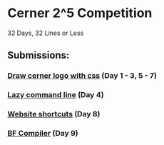 # Cerner 2^5 Competition
32 Days, 32 Lines or Less
## Submissions:
### [Draw cerner logo with css](draw-with-css/cerner-logo) (Day 1 - 3, 5 - 7)
### [Lazy command line](lazy-commands) (Day 4)
### [Website shortcuts](chrome-extensions/speed-dial) (Day 8)
### [BF Compiler](bf/BFCompiler) (Day 9)